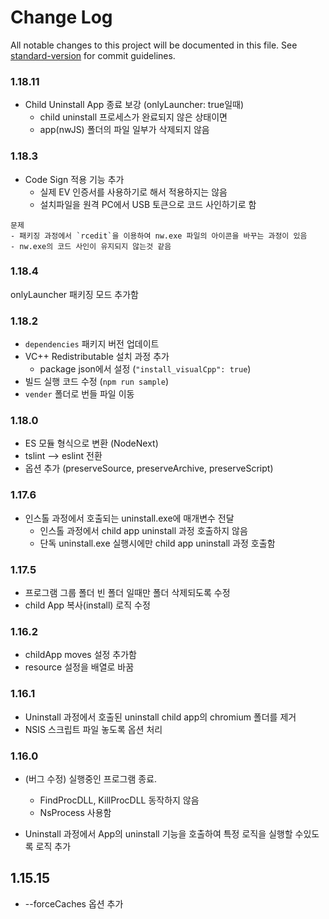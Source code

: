 # Change Log

All notable changes to this project will be documented in this file.
See [standard-version](https://github.com/conventional-changelog/standard-version) for commit guidelines.

### 1.18.11

* Child Uninstall App 종료 보강 (onlyLauncher: true일때)
    - child uninstall 프로세스가 완료되지 않은 상태이면
    - app(nwJS) 폴더의 파일 일부가 삭제되지 않음

### 1.18.3

* Code Sign 적용 기능 추가
    - 실제 EV 인증서를 사용하기로 해서 적용하지는 않음
    - 설치파일을 원격 PC에서 USB 토큰으로 코드 사인하기로 함

```
문제
- 패키징 과정에서 `rcedit`을 이용하여 nw.exe 파일의 아이콘을 바꾸는 과정이 있음
- nw.exe의 코드 사인이 유지되지 않는것 같음
```

### 1.18.4

onlyLauncher 패키징 모드 추가함

### 1.18.2

* `dependencies` 패키지 버전 업데이트
* VC++ Redistributable 설치 과정 추가
    - package json에서 설정 (`"install_visualCpp": true`)
* 빌드 실행 코드 수정 (`npm run sample`)
* `vender` 폴더로 번들 파일 이동

### 1.18.0

* ES 모듈 형식으로 변환 (NodeNext)
* tslint --> eslint 전환
* 옵션 추가 (preserveSource, preserveArchive, preserveScript)

### 1.17.6

* 인스톨 과정에서 호출되는 uninstall.exe에 매개변수 전달
    - 인스톨 과정에서 child app uninstall 과정 호출하지 않음
    - 단독 uninstall.exe 실행시에만 child app uninstall 과정 호출함

### 1.17.5

* 프로그램 그룹 폴더 빈 폴더 일때만 폴더 삭제되도록 수정
* child App 복사(install) 로직 수정

### 1.16.2

* childApp moves 설정 추가함
* resource 설정을 배열로 바꿈

### 1.16.1

* Uninstall 과정에서 호출된 uninstall child app의 chromium 폴더를 제거
* NSIS 스크립트 파일 놓도록 옵션 처리

### 1.16.0

* (버그 수정) 실행중인 프로그램 종료.
    - FindProcDLL, KillProcDLL 동작하지 않음
    - NsProcess 사용함

* Uninstall 과정에서 App의 uninstall 기능을 호출하여 특정 로직을 실행할 수있도록 로직 추가

## 1.15.15

* --forceCaches 옵션 추가